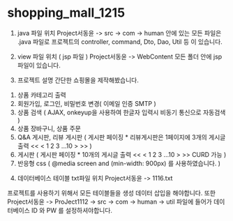 # shopping_mall_1215

1) java 파일 위치 
  Project서동윤 -> src -> com -> human 안에 있는 모든 파일은 .java 파일로 
  프로젝트의 controller, command, Dto, Dao, Util 등 이 있습니다. 

2) view 파일 위치 ( jsp 파일 ) 
  Project서동윤 -> WebContent 모든 폴더 안에 jsp 파일이 있습니다. 

3) 프로젝트 설명 
  간단한 쇼핑몰을 제작해봤습니다. 

  1. 상품 카테고리 출력 
  2. 회원가입, 로그인, 비밀번호 변경( 이메일 인증 SMTP )
  3. 상품 검색 ( AJAX, onkeyup을 사용하여 한글자 입력시 비동기 통신으로 자동검색 )
  4. 상품 장바구니, 상품 주문
  5. Q&A 게시판, 리뷰 게시판 ( 게시판 페이징 * 리뷰게시판은 1페이지에 3개의 게시글 출력 << < 1 2 3 ...10 > >> ) 
  6. 게시판 ( 게시판 페이징 * 10개의 게시글 출력 << < 1 2 3 ...10 > >>  CURD 가능 )
  7. 반응형 css ( @media screen and (min-width: 900px)  를 사용하였습니다. ) 


4) 데이터베이스 테이블 txt파일 위치 
  Project서동윤 -> 1116.txt 
  
  프로젝트를 사용하기 위해서 모든 테이블들을 생성 데이터 삽입을 해야합니다. 
  또한 Project서동윤 -> ProJect1112 -> src -> com -> human -> util 파일에 들어가 
  데이터베이스 ID 와 PW 를 설정하셔야합니다. 
